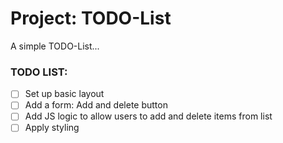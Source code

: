 # Project: TODO-List

A simple TODO-List...

### TODO LIST:
- [ ] Set up basic layout
- [ ] Add a form: Add and delete button
- [ ] Add JS logic to allow users to add and delete items from list
- [ ] Apply styling